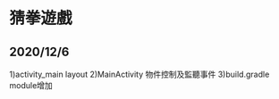猜拳遊戲
=======
2020/12/6
---------
 1)activity_main layout
 2)MainActivity 物件控制及監聽事件
 3)build.gradle module增加
